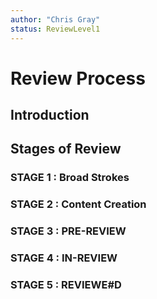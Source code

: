 ```yaml
---
author: "Chris Gray"
status: ReviewLevel1
---
```


# Review Process

## Introduction

## Stages of Review

### STAGE 1 : Broad Strokes

### STAGE 2 : Content Creation

### STAGE 3 : PRE-REVIEW

### STAGE 4 : IN-REVIEW

### STAGE 5 : REVIEWE#D
